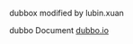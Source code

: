 dubbox modified by lubin.xuan

dubbo Document <a href="http://dubbo.io" target="_blank">dubbo.io</a>